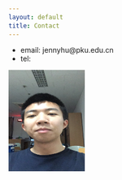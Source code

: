 ```yaml
---
layout: default
title: Contact
---
```


<div class="one-half">
	<ul>
		<li>email: jennyhu@pku.edu.cn</li>
		<li>tel: </li>
	</ul>
</div>
<img src="bunnybunny.jpg" width=150px height=200px/>
<!-- <br/>Her Boyfriend -->
